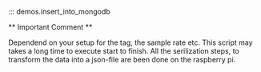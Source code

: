 ::: demos.insert_into_mongodb

** Important Comment **

Dependend on your setup for the tag, the sample rate etc. This script may takes a long time to execute start to finish.
All the serilization steps, to transform the data into a json-file are been done on the raspberry pi.
